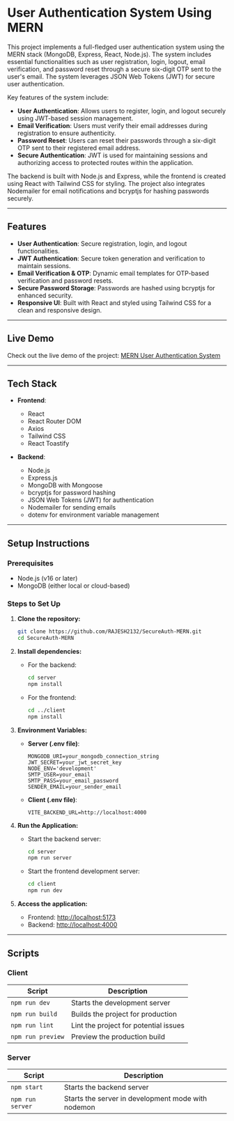# User Authentication System Using MERN

This project implements a full-fledged user authentication system using the MERN stack (MongoDB, Express, React, Node.js). The system includes essential functionalities such as user registration, login, logout, email verification, and password reset through a secure six-digit OTP sent to the user's email. The system leverages JSON Web Tokens (JWT) for secure user authentication.

Key features of the system include:

- **User Authentication**: Allows users to register, login, and logout securely using JWT-based session management.
- **Email Verification**: Users must verify their email addresses during registration to ensure authenticity.
- **Password Reset**: Users can reset their passwords through a six-digit OTP sent to their registered email address.
- **Secure Authentication**: JWT is used for maintaining sessions and authorizing access to protected routes within the application.

The backend is built with Node.js and Express, while the frontend is created using React with Tailwind CSS for styling. The project also integrates Nodemailer for email notifications and bcryptjs for hashing passwords securely.

---

## Features

- **User Authentication**: Secure registration, login, and logout functionalities.
- **JWT Authentication**: Secure token generation and verification to maintain sessions.
- **Email Verification & OTP**: Dynamic email templates for OTP-based verification and password resets.
- **Secure Password Storage**: Passwords are hashed using bcryptjs for enhanced security.
- **Responsive UI**: Built with React and styled using Tailwind CSS for a clean and responsive design.

---

## Live Demo

Check out the live demo of the project: [MERN User Authentication System](https://mern-authentication-project.netlify.app/)

---

## Tech Stack

- **Frontend**:

  - React
  - React Router DOM
  - Axios
  - Tailwind CSS
  - React Toastify

- **Backend**:
  - Node.js
  - Express.js
  - MongoDB with Mongoose
  - bcryptjs for password hashing
  - JSON Web Tokens (JWT) for authentication
  - Nodemailer for sending emails
  - dotenv for environment variable management

---

## Setup Instructions

### Prerequisites

- Node.js (v16 or later)
- MongoDB (either local or cloud-based)

### Steps to Set Up

1. **Clone the repository:**

   ```bash
   git clone https://github.com/RAJESH2132/SecureAuth-MERN.git
   cd SecureAuth-MERN
   ```

2. **Install dependencies:**

   - For the backend:

     ```bash
     cd server
     npm install
     ```

   - For the frontend:
     ```bash
     cd ../client
     npm install
     ```

3. **Environment Variables:**

   - **Server (.env file)**:

     ```env
     MONGODB_URI=your_mongodb_connection_string
     JWT_SECRET=your_jwt_secret_key
     NODE_ENV='development'
     SMTP_USER=your_email
     SMTP_PASS=your_email_password
     SENDER_EMAIL=your_sender_email
     ```

   - **Client (.env file)**:
     ```env
     VITE_BACKEND_URL=http://localhost:4000
     ```

4. **Run the Application:**

   - Start the backend server:

     ```bash
     cd server
     npm run server
     ```

   - Start the frontend development server:
     ```bash
     cd client
     npm run dev
     ```

5. **Access the application:**
   - Frontend: [http://localhost:5173](http://localhost:5173)
   - Backend: [http://localhost:4000](http://localhost:4000)

---

## Scripts

### Client

| Script            | Description                           |
| ----------------- | ------------------------------------- |
| `npm run dev`     | Starts the development server         |
| `npm run build`   | Builds the project for production     |
| `npm run lint`    | Lint the project for potential issues |
| `npm run preview` | Preview the production build          |

### Server

| Script           | Description                                        |
| ---------------- | -------------------------------------------------- |
| `npm start`      | Starts the backend server                          |
| `npm run server` | Starts the server in development mode with nodemon |

